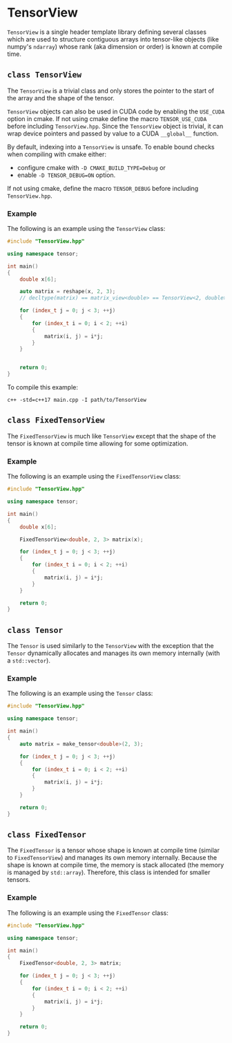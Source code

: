 # TensorView
`TensorView` is a single header template library defining several classes which are used to structure
contiguous arrays into tensor-like objects (like numpy's `ndarray`) whose rank (aka dimension or order) is known at compile time.

## `class TensorView`

The `TensorView` is a trivial class and only stores the pointer to the start of the array and the shape of the tensor.

`TensorView` objects can also be used in CUDA code by enabling the `USE_CUDA` option in cmake. If not using cmake define the macro `TENSOR_USE_CUDA` before including `TensorView.hpp`.
Since the `TensorView` object is trivial, it can wrap device pointers and passed by value to a CUDA `__global__` function.

By default, indexing into a `TensorView` is unsafe. To enable bound checks when compiling with cmake either:

* configure cmake with `-D CMAKE_BUILD_TYPE=Debug` or
* enable `-D TENSOR_DEBUG=ON` option.

If not using cmake, define the macro `TENSOR_DEBUG` before including `TensorView.hpp`.

### Example

The following is an example using the `TensorView` class:
```c++
#include "TensorView.hpp"

using namespace tensor;

int main()
{
    double x[6];

    auto matrix = reshape(x, 2, 3);
    // decltype(matrix) == matrix_view<double> == TensorView<2, double>

    for (index_t j = 0; j < 3; ++j)
    {
        for (index_t i = 0; i < 2; ++i)
        {
            matrix(i, j) = i*j;
        }
    }


    return 0;
}
```

To compile this example:
```
c++ -std=c++17 main.cpp -I path/to/TensorView
```

## `class FixedTensorView`

The `FixedTensorView` is much like `TensorView` except that the shape of the tensor is known at compile time allowing for some optimization.

### Example
The following is an example using the `FixedTensorView` class:
```c++
#include "TensorView.hpp"

using namespace tensor;

int main()
{
    double x[6];

    FixedTensorView<double, 2, 3> matrix(x);

    for (index_t j = 0; j < 3; ++j)
    {
        for (index_t i = 0; i < 2; ++i)
        {
            matrix(i, j) = i*j;
        }
    }

    return 0;
}
```

## `class Tensor`

The `Tensor` is used similarly to the `TensorView` with the exception that the `Tensor` dynamically allocates and manages its own memory internally (with a `std::vector`).

### Example
The following is an example using the `Tensor` class:
```c++
#include "TensorView.hpp"

using namespace tensor;

int main()
{
    auto matrix = make_tensor<double>(2, 3);

    for (index_t j = 0; j < 3; ++j)
    {
        for (index_t i = 0; i < 2; ++i)
        {
            matrix(i, j) = i*j;
        }
    }

    return 0;
}
```

## `class FixedTensor`
The `FixedTensor` is a tensor whose shape is known at compile time (similar to `FixedTensorView`) and manages its own memory internally. Because the shape is known at compile time, the memory is stack allocated (the memory is managed by `std::array`). Therefore, this class is intended for smaller tensors.

### Example
The following is an example using the `FixedTensor` class:
```c++
#include "TensorView.hpp"

using namespace tensor;

int main()
{
    FixedTensor<double, 2, 3> matrix;

    for (index_t j = 0; j < 3; ++j)
    {
        for (index_t i = 0; i < 2; ++i)
        {
            matrix(i, j) = i*j;
        }
    }

    return 0;
}
```